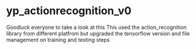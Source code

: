 # yp_actionrecognition_v0
Goodluck everyone to take a look at this
This used the action_recognition library from different platfrom but
upgraded the tensorflow version and file management on training and testing steps
